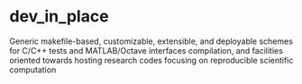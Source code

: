 # dev_in_place
Generic makefile-based, customizable, extensible, and deployable schemes for C/C++ tests and MATLAB/Octave interfaces compilation, and facilities oriented towards hosting research codes focusing on reproducible scientific computation
